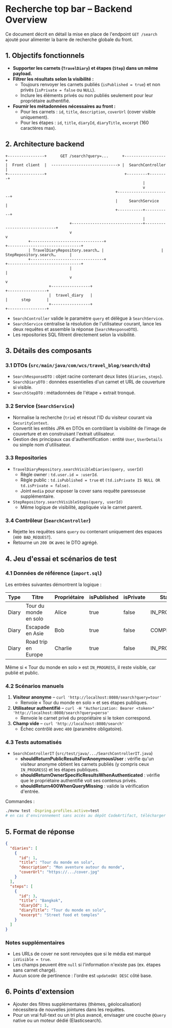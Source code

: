 # Recherche top bar – Backend Overview

Ce document décrit en détail la mise en place de l'endpoint `GET /search` ajouté pour alimenter la barre de recherche globale du front.

## 1. Objectifs fonctionnels

- **Supporter les carnets (`TravelDiary`) et étapes (`Step`) dans un même payload.**
- **Filtrer les résultats selon la visibilité :**
  - Toujours renvoyer les carnets publiés (`isPublished = true`) et non privés (`isPrivate = false` ou `NULL`).
  - Inclure les éléments privés ou non publiés seulement pour leur propriétaire authentifié.
- **Fournir les métadonnées nécessaires au front :**
  - Pour les carnets : `id`, `title`, `description`, `coverUrl` (cover visible uniquement).
  - Pour les étapes : `id`, `title`, `diaryId`, `diaryTitle`, `excerpt` (160 caractères max).

## 2. Architecture backend

```
+----------------+      GET /search?query=...      +------------------+
|  Front client  |  -----------------------------> |  SearchController |
+----------------+                                  +---------+--------+
                                                            |
                                                            v
                                                +-----------------------+
                                                |     SearchService     |
                                                +-----------+-----------+
                                                            |
                            +-------------------------------+-------------------------------+
                            v                                                               v
          +--------------------------------+                         +--------------------------------+
          | TravelDiaryRepository.search… |                         |    StepRepository.search…      |
          +--------------------------------+                         +--------------------------------+
                            |                                                               |
                            v                                                               v
                   +-----------------+                                            +-----------------+
                   |  travel_diary   |                                            |      step       |
                   +-----------------+                                            +-----------------+
```

- `SearchController` valide le paramètre `query` et délègue à `SearchService`.
- `SearchService` centralise la résolution de l'utilisateur courant, lance les deux requêtes et assemble la réponse (`SearchResponseDTO`).
- Les repositories SQL filtrent directement selon la visibilité.

## 3. Détails des composants

### 3.1 DTOs (`src/main/java/com/wcs/travel_blog/search/dto`)
- `SearchResponseDTO` : objet racine contenant deux listes (`diaries`, `steps`).
- `SearchDiaryDTO` : données essentielles d'un carnet et URL de couverture si visible.
- `SearchStepDTO` : métadonnées de l'étape + extrait tronqué.

### 3.2 Service (`SearchService`)
- Normalise la recherche (`trim`) et résout l'ID du visiteur courant via `SecurityContext`.
- Convertit les entités JPA en DTOs en contrôlant la visibilité de l'image de couverture et en construisant l'extrait utilisateur.
- Gestion des principaux cas d'authentification : entité `User`, `UserDetails` ou simple nom d'utilisateur.

### 3.3 Repositories
- `TravelDiaryRepository.searchVisibleDiaries(query, userId)`
  - Règle owner : `td.user.id = :userId`.
  - Règle public : `td.isPublished = true` et `(td.isPrivate IS NULL OR td.isPrivate = false)`.
  - Joint `media` pour exposer la cover sans requête paresseuse supplémentaire.
- `StepRepository.searchVisibleSteps(query, userId)`
  - Même logique de visibilité, appliquée via le carnet parent.

### 3.4 Contrôleur (`SearchController`)
- Rejette les requêtes sans `query` ou contenant uniquement des espaces (`400 BAD_REQUEST`).
- Retourne un `200 OK` avec le DTO agrégé.

## 4. Jeu d'essai et scénarios de test

### 4.1 Données de référence (`import.sql`)
Les entrées suivantes démontrent la logique :

| Type   | Titre                    | Propriétaire | isPublished | isPrivate | Status       |
|--------|-------------------------|--------------|-------------|-----------|--------------|
| Diary  | Tour du monde en solo   | Alice        | true        | false     | IN_PROGRESS  |
| Diary  | Escapade en Asie        | Bob          | true        | false     | COMPLETED    |
| Diary  | Road trip en Europe     | Charlie      | true        | false     | IN_PROGRESS  |

Même si « Tour du monde en solo » est `IN_PROGRESS`, il reste visible, car publié et public.

### 4.2 Scénarios manuels

1. **Visiteur anonyme** – `curl 'http://localhost:8080/search?query=tour'`
   - Renvoie « Tour du monde en solo » et ses étapes publiques.
2. **Utilisateur authentifié** – `curl -H "Authorization: Bearer <token>" 'http://localhost:8080/search?query=perso'`
   - Renvoie le carnet privé du propriétaire si le token correspond.
3. **Champ vide** – `curl 'http://localhost:8080/search'`
   - Échec contrôlé avec `400` (paramètre obligatoire).

### 4.3 Tests automatisés
- `SearchControllerIT` (`src/test/java/.../SearchControllerIT.java`)
  - **shouldReturnPublicResultsForAnonymousUser** : vérifie qu'un visiteur anonyme obtient les carnets publiés (y compris ceux `IN_PROGRESS`) et les étapes publiques.
  - **shouldReturnOwnerSpecificResultsWhenAuthenticated** : vérifie que le propriétaire authentifié voit ses contenus privés.
  - **shouldReturn400WhenQueryMissing** : valide la vérification d'entrée.

Commandes :
```bash
./mvnw test -Dspring.profiles.active=test
# en cas d'environnement sans accès au dépôt CodeArtifact, télécharger le parent Spring Boot en local au préalable.
```

## 5. Format de réponse

```json
{
  "diaries": [
    {
      "id": 1,
      "title": "Tour du monde en solo",
      "description": "Mon aventure autour du monde",
      "coverUrl": "https://.../cover.jpg"
    }
  ],
  "steps": [
    {
      "id": 3,
      "title": "Bangkok",
      "diaryId": 1,
      "diaryTitle": "Tour du monde en solo",
      "excerpt": "Street food et temples"
    }
  ]
}
```

### Notes supplémentaires
- Les URLs de cover ne sont renvoyées que si le média est marqué `isVisible = true`.
- Les champs peuvent être `null` si l'information n'existe pas (ex. étapes sans carnet chargé).
- Aucun score de pertinence : l'ordre est `updatedAt DESC` côté base.

## 6. Points d'extension
- Ajouter des filtres supplémentaires (thèmes, géolocalisation) nécessitera de nouvelles jointures dans les requêtes.
- Pour un vrai full-text ou un tri plus avancé, envisager une couche `@Query` native ou un moteur dédié (Elasticsearch).

